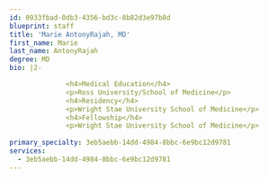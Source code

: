 ```yaml
---
id: 0933fbad-0db3-4356-bd3c-8b82d3e97b8d
blueprint: staff
title: 'Marie AntonyRajah, MD'
first_name: Marie
last_name: AntonyRajah
degree: MD
bio: |2-

              <h4>Medical Education</h4>
              <p>Ross University/School of Medicine</p>
              <h4>Residency</h4>
              <p>Wright Stae University School of Medicine</p>
              <h4>Fellowship</h4>
              <p>Wright Stae University School of Medicine</p>
          
primary_specialty: 3eb5aebb-14dd-4984-8bbc-6e9bc12d9781
services:
  - 3eb5aebb-14dd-4984-8bbc-6e9bc12d9781
---
```

